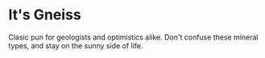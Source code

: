 # It's Gneiss
Clasic pun for geologists and optimistics alike.  Don't confuse these mineral types, and stay on the sunny side of life.